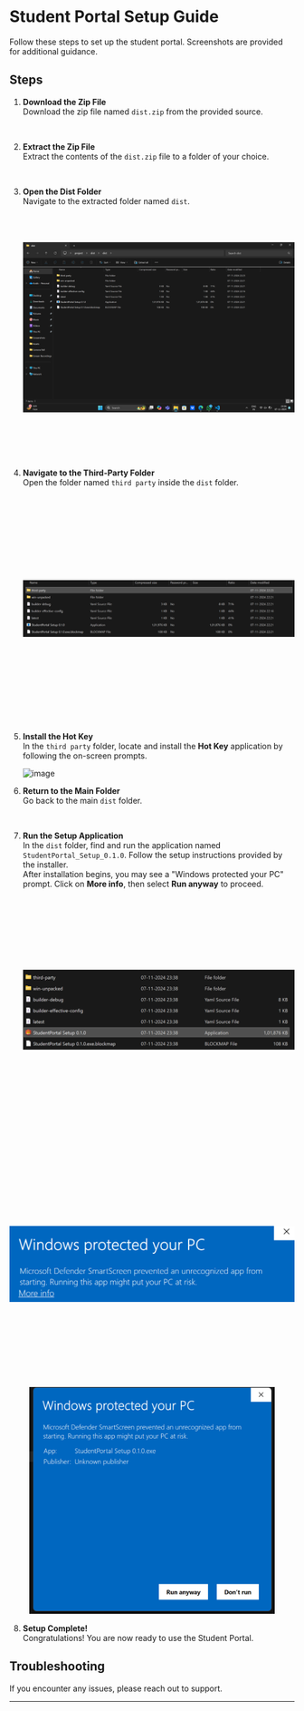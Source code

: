 # Student Portal Setup Guide

Follow these steps to set up the student portal. Screenshots are provided for additional guidance.

## Steps

1. **Download the Zip File**  
   Download the zip file named `dist.zip` from the provided source.
 <br/>
 
2. **Extract the Zip File**  
   Extract the contents of the `dist.zip` file to a folder of your choice.
 <br/>


3. **Open the Dist Folder**  
   Navigate to the extracted folder named `dist`.
  

   ![Open Dist Folder](https://raw.githubusercontent.com/nishant0708/IIPS_EXAM_STUDENT_PORTAL/refs/heads/master/setup_images/dist_folder.png)

 <br/>

4. **Navigate to the Third-Party Folder**  
   Open the folder named `third party` inside the `dist` folder.

   ![Open Third Party Folder](https://raw.githubusercontent.com/nishant0708/IIPS_EXAM_STUDENT_PORTAL/refs/heads/master/setup_images/third_party.png)

5. **Install the Hot Key**  
   In the `third party` folder, locate and install the **Hot Key** application by following the on-screen prompts.

  
   ![image](https://github.com/user-attachments/assets/44622df6-eba2-4364-8469-46bdf555cf09)

6. **Return to the Main Folder**  
   Go back to the main `dist` folder.
 <br/>

7. **Run the Setup Application**  
   In the `dist` folder, find and run the application named `StudentPortal_Setup_0.1.0`. Follow the setup instructions provided by the installer.  
   After installation begins, you may see a "Windows protected your PC" prompt. Click on **More info**, then select **Run anyway** to proceed.

   ![Run Setup](https://raw.githubusercontent.com/nishant0708/IIPS_EXAM_STUDENT_PORTAL/refs/heads/master/setup_images/run_setup.png)
 <br/>

   ![Run Setup - More Info](https://raw.githubusercontent.com/nishant0708/IIPS_EXAM_STUDENT_PORTAL/refs/heads/master/setup_images/moreinfo.png)

   ![Run Setup - Run Anyway](https://raw.githubusercontent.com/nishant0708/IIPS_EXAM_STUDENT_PORTAL/refs/heads/master/setup_images/runanyway.png)
 <br/>
 
8. **Setup Complete!**  
   Congratulations! You are now ready to use the Student Portal.

## Troubleshooting

If you encounter any issues, please reach out to support.

---

<style>
img {
  width: 100%;
  height: 400px;
  object-fit:contain
}
</style>

